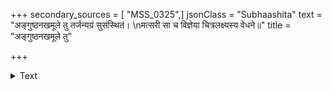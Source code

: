 +++
secondary_sources = [ "MSS_0325",]
jsonClass = "Subhaashita"
text = "अङ्गुष्ठनखमूले तु तर्जन्यग्रं सुसंस्थितं।  \nमत्सरी सा च विज्ञेया चित्रलक्ष्यस्य वेधने॥"
title = "अङ्गुष्ठनखमूले तु"

+++

<details><summary>Text</summary>

अङ्गुष्ठनखमूले तु तर्जन्यग्रं सुसंस्थितं।  
मत्सरी सा च विज्ञेया चित्रलक्ष्यस्य वेधने॥
</details>
